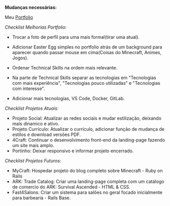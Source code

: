 **Mudanças necessárias:**

Meu [Portfolio](https://lucasact4.github.io/)

*Checklist Melhorias Portfolio:*
- Trocar a foto de perfil para uma mais formal(tirar uma atual).
- Adicionar Easter Egg simples no portfolio atrás de um background para aparecer quando passar mouse em cima(Coisas do Minecraft, Animes, Jogos).

- Ordenar Technical Skills na ordem mais relevante.
- Na parte de Technical Skills separar as tecnologias em "Tecnologias com mais experiência", "Tecnologias pouco utilizadas" e "Tecnologias com interesse".
- Adicionar mais tecnologias, VS Code, Docker, GitLab.

*Checklist Projetos Atuais:*
- Projeto Social: Atualizar as redes sociais e mudar estilização, deixando mais dinamico e ativo.
- Projeto Currículo: Atualizar o currículo, adicionar função de mudança de estilos e download versões PDF.
- 4Craft: Continuar o desenvolvimento front-end da landing-page fazendo um site mais amplo.
- Portinho: Deixar responsivo e informar projeto encerrado.

*Checklist Projetos Futuros:*
- MyCraft: Hospedar projeto do blog completo sobre Minecraft - Ruby on Rails
- ARK: Trade Catalog: Criar uma landing-page completa com um catálogo de comercio do ARK: Survival Ascended - HTML & CSS.
- Fast4Salons: Criar um sistema para salões no geral focado inicialmente para barbearia - Rails Base.
